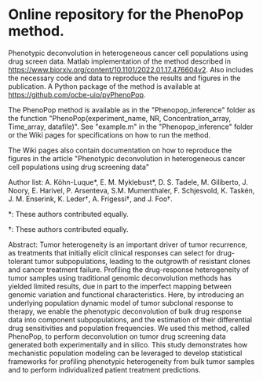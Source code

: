# Online repository for the PhenoPop method. 
Phenotypic deconvolution in heterogeneous cancer cell populations using drug screen data. Matlab implementation of the method described in https://www.biorxiv.org/content/10.1101/2022.01.17.476604v2. Also includes the necessary code and data to reproduce the results and figures in the publication. A Python package of the method is available at https://github.com/ocbe-uio/pyPhenoPop.

The PhenoPop method is available as in the "Phenopop_inference" folder as the function "PhenoPop(experiment_name, NR, Concentration_array, Time_array, datafile)". 
See "example.m" in the "Phenopop_inference" folder or the Wiki pages for specifications on how to run the method. 

The Wiki pages also contain documentation on how to reproduce the figures in the article "Phenotypic deconvolution in heterogeneous cancer cell populations using drug screening data"

Author list: 
A. Köhn-Luque\*, E. M. Myklebust\*, D. S. Tadele, M. Giliberto, J. Noory, E. Harivel, P. Arsenteva, S.M. Mumenthaler, F. Schjesvold, K. Taskén, J. M. Enserink, K. Leder†, A. Frigessi†, and J. Foo†.

\*: These authors contributed equally.

†: These authors contributed equally.

Abstract: 
Tumor heterogeneity is an important driver of tumor recurrence, as treatments that initially elicit clinical responses can select for drug-tolerant tumor subpopulations, leading to the outgrowth of resistant clones and cancer treatment failure. Profiling the drug-response heterogeneity of tumor samples using traditional genomic deconvolution methods has yielded limited results, due in part to the imperfect mapping between genomic variation and functional characteristics. Here, by introducing an underlying population dynamic model of tumor subclonal response to therapy, we enable the phenotypic deconvolution of bulk drug response data into component subpopulations, and the estimation of their differential drug sensitivities and population frequencies. We used this method, called PhenoPop, to perform deconvolution on tumor drug screening data generated both experimentally and in silico. This study demonstrates how mechanistic population modeling can be leveraged to develop statistical frameworks for profiling phenotypic heterogeneity from bulk tumor samples and to perform individualized patient treatment predictions.
